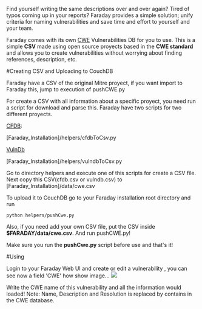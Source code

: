 Find yourself writing the same descriptions over and over again? Tired of typos coming up in your reports? Faraday provides a simple solution; unify criteria for naming vulnerabilities and save time and effort to yourself and your team.

Faraday comes with its own [CWE](https://cwe.mitre.org/) Vulnerabilities DB for you to use. This is a simple **CSV** made using open source proyects based in the **CWE standard** and allows you to create vulnerabilities without worrying about finding references, description, etc.

#Creating CSV and Uploading to CouchDB

Faraday have a CSV of the original Mitre proyect, if you want import to Faraday this, jump to execution of pushCWE.py 

For create a CSV with all information about a specific proyect, you need run a script for download and parse this.
Faraday have two scripts for two different proyects.

[CFDB](https://github.com/mubix/cfdb):

[Faraday_Installation]/helpers/cfdbToCsv.py

[VulnDb](https://github.com/vulndb/data)

[Faraday_Installation]/helpers/vulndbToCsv.py

Go to directory helpers and execute one of this scripts for create a CSV file.
Next copy this CSV(cfdb.csv or vulndb.csv) to [Faraday_Installation]/data/cwe.csv

To upload it to CouchDB go to your Faraday installation root directory and run 

```
python helpers/pushCwe.py
```

Also, if you need add your own CSV file, put the CSV inside **$FARADAY/data/cwe.csv**.
And run pushCWE.py!

Make sure you run the **pushCwe.py** script before use and that's it!

#Using

Login to your Faraday Web UI and create or edit a vulnerability , you can see now a field 'CWE' how show image...
![](https://raw.githubusercontent.com/wiki/infobyte/faraday/images/CweDb.png)

Write the CWE name of this vulnerability and all the information would loaded!
Note: Name, Description and Resolution is replaced by contains in the CWE database.